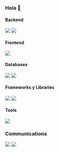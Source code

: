 ### Hola 👋


#### Backend

![](https://img.shields.io/badge/Code-Php-informational?style=flat&logo=php&logoColor=white&color=2bbc8a)
![](https://img.shields.io/badge/Code-Java-informational?style=flat&logo=java&logoColor=white&color=2bbc8a)

#### Frontend
![](https://img.shields.io/badge/Code-Js-informational?style=flat&logo=javascript&logoColor=white&color=2bbc8a)



#### Databases

![](https://img.shields.io/badge/DB-PostgreSQL-informational?style=flat&logo=postgresql&logoColor=white&color=2bbc8a)
![](https://img.shields.io/badge/DB-SQLServer-informational?style=flat&logo=sqlserver&logoColor=white&color=2bbc8a)


#### Frameworks y Libraries

![](https://img.shields.io/badge/Framework-Laravel-informational?style=flat&logo=laravel&logoColor=white&color=2bbc8a)
![](https://img.shields.io/badge/Library-Jquery-informational?style=flat&logo=jquery&logoColor=white&color=2bbc8a)


#### Tools

![](https://img.shields.io/badge/Tools-Composer-informational?style=flat&logo=composer&logoColor=white&color=2bbc8a)

### Communications

![](https://img.shields.io/badge/Comunnications-Slack-informational?style=flat&logo=slack&logoColor=white&color=2bbc8a)
![](https://img.shields.io/badge/Comunnications-Telegram-informational?style=flat&logo=telegram&logoColor=white&color=2bbc8a)



